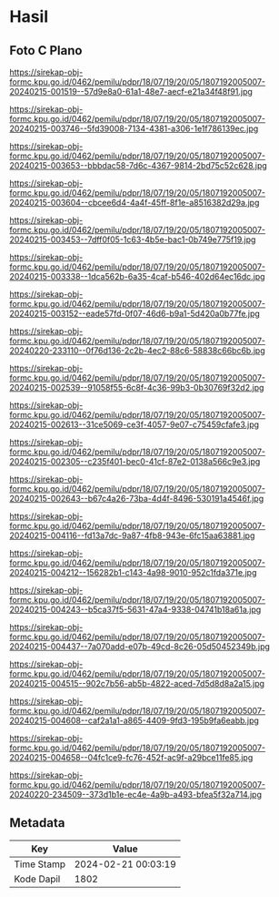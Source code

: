 # Hasil

## Foto C Plano

https://sirekap-obj-formc.kpu.go.id/0462/pemilu/pdpr/18/07/19/20/05/1807192005007-20240215-001519--57d9e8a0-61a1-48e7-aecf-e21a34f48f91.jpg

https://sirekap-obj-formc.kpu.go.id/0462/pemilu/pdpr/18/07/19/20/05/1807192005007-20240215-003746--5fd39008-7134-4381-a306-1e1f786139ec.jpg

https://sirekap-obj-formc.kpu.go.id/0462/pemilu/pdpr/18/07/19/20/05/1807192005007-20240215-003653--bbbdac58-7d6c-4367-9814-2bd75c52c628.jpg

https://sirekap-obj-formc.kpu.go.id/0462/pemilu/pdpr/18/07/19/20/05/1807192005007-20240215-003604--cbcee6d4-4a4f-45ff-8f1e-a8516382d29a.jpg

https://sirekap-obj-formc.kpu.go.id/0462/pemilu/pdpr/18/07/19/20/05/1807192005007-20240215-003453--7dff0f05-1c63-4b5e-bac1-0b749e775f19.jpg

https://sirekap-obj-formc.kpu.go.id/0462/pemilu/pdpr/18/07/19/20/05/1807192005007-20240215-003338--1dca562b-6a35-4caf-b546-402d64ec16dc.jpg

https://sirekap-obj-formc.kpu.go.id/0462/pemilu/pdpr/18/07/19/20/05/1807192005007-20240215-003152--eade57fd-0f07-46d6-b9a1-5d420a0b77fe.jpg

https://sirekap-obj-formc.kpu.go.id/0462/pemilu/pdpr/18/07/19/20/05/1807192005007-20240220-233110--0f76d136-2c2b-4ec2-88c6-58838c66bc6b.jpg

https://sirekap-obj-formc.kpu.go.id/0462/pemilu/pdpr/18/07/19/20/05/1807192005007-20240215-002539--91058f55-6c8f-4c36-99b3-0b30769f32d2.jpg

https://sirekap-obj-formc.kpu.go.id/0462/pemilu/pdpr/18/07/19/20/05/1807192005007-20240215-002613--31ce5069-ce3f-4057-9e07-c75459cfafe3.jpg

https://sirekap-obj-formc.kpu.go.id/0462/pemilu/pdpr/18/07/19/20/05/1807192005007-20240215-002305--c235f401-bec0-41cf-87e2-0138a566c9e3.jpg

https://sirekap-obj-formc.kpu.go.id/0462/pemilu/pdpr/18/07/19/20/05/1807192005007-20240215-002643--b67c4a26-73ba-4d4f-8496-530191a4546f.jpg

https://sirekap-obj-formc.kpu.go.id/0462/pemilu/pdpr/18/07/19/20/05/1807192005007-20240215-004116--fd13a7dc-9a87-4fb8-943e-6fc15aa63881.jpg

https://sirekap-obj-formc.kpu.go.id/0462/pemilu/pdpr/18/07/19/20/05/1807192005007-20240215-004212--156282b1-c143-4a98-9010-952c1fda371e.jpg

https://sirekap-obj-formc.kpu.go.id/0462/pemilu/pdpr/18/07/19/20/05/1807192005007-20240215-004243--b5ca37f5-5631-47a4-9338-04741b18a61a.jpg

https://sirekap-obj-formc.kpu.go.id/0462/pemilu/pdpr/18/07/19/20/05/1807192005007-20240215-004437--7a070add-e07b-49cd-8c26-05d50452349b.jpg

https://sirekap-obj-formc.kpu.go.id/0462/pemilu/pdpr/18/07/19/20/05/1807192005007-20240215-004515--902c7b56-ab5b-4822-aced-7d5d8d8a2a15.jpg

https://sirekap-obj-formc.kpu.go.id/0462/pemilu/pdpr/18/07/19/20/05/1807192005007-20240215-004608--caf2a1a1-a865-4409-9fd3-195b9fa6eabb.jpg

https://sirekap-obj-formc.kpu.go.id/0462/pemilu/pdpr/18/07/19/20/05/1807192005007-20240215-004658--04fc1ce9-fc76-452f-ac9f-a29bce11fe85.jpg

https://sirekap-obj-formc.kpu.go.id/0462/pemilu/pdpr/18/07/19/20/05/1807192005007-20240220-234509--373d1b1e-ec4e-4a9b-a493-bfea5f32a714.jpg


## Metadata

| Key        | Value               |
| ---------- | ------------------- |
| Time Stamp | 2024-02-21 00:03:19 |
| Kode Dapil | 1802                |



